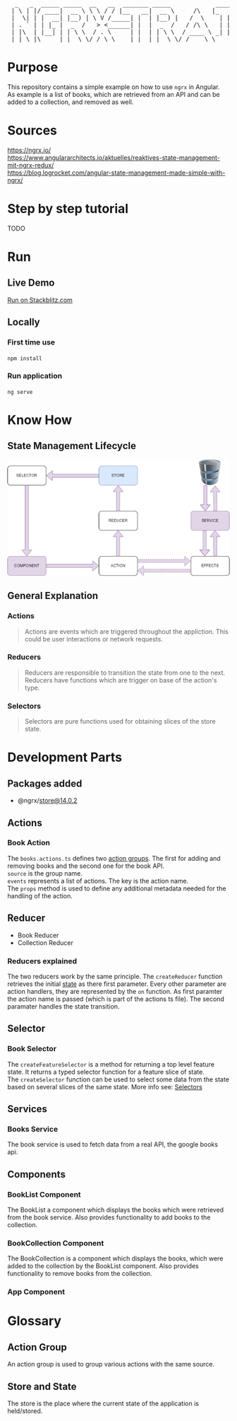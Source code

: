 <pre>
  _   _  _____ _____  __   __  _______ _____            _____ _   _ _____ _   _  _____ 
 | \ | |/ ____|  __ \ \ \ / / |__   __|  __ \     /\   |_   _| \ | |_   _| \ | |/ ____|
 |  \| | |  __| |__) | \ V /_____| |  | |__) |   /  \    | | |  \| | | | |  \| | |  __ 
 | . ` | | |_ |  _  /   > <______| |  |  _  /   / /\ \   | | | . ` | | | | . ` | | |_ |
 | |\  | |__| | | \ \  / . \     | |  | | \ \  / ____ \ _| |_| |\  |_| |_| |\  | |__| |
 |_| \_|\_____|_|  \_\/_/ \_\    |_|  |_|  \_\/_/    \_\_____|_| \_|_____|_| \_|\_____|
</pre>
# Purpose
This repository contains a simple example on how to use `ngrx` in Angular.</br>
As example is a list of books, which are retrieved from an API and can be added to a collection, and removed as well.

# Sources
https://ngrx.io/</br>
https://www.angulararchitects.io/aktuelles/reaktives-state-management-mit-ngrx-redux/</br>
https://blog.logrocket.com/angular-state-management-made-simple-with-ngrx/

# Step by step tutorial
TODO

# Run
## Live Demo
<a href="https://stackblitz.com/github/Lachi90/ngrx-training/tree/main/ngrx-training" target="_blank">Run on Stackblitz.com</a>

## Locally
### First time use
`npm install`

### Run application
`ng serve`

# Know How
## State Management Lifecycle
<img src="./readme/ngrx-state-management-lifecycle.drawio.png">

## General Explanation
### Actions
> Actions are events which are triggered throughout the appliction. This could be user interactions or network requests.

### Reducers
> Reducers are responsible to transition the state from one to the next. Reducers have functions which are trigger on base of the action's type.

### Selectors
> Selectors are pure functions used for obtaining slices of the store state.

# Development Parts
## Packages added
- @ngrx/store@14.0.2

## Actions
### Book Action
The `books.actions.ts` defines two [action groups](#action-group). The first for adding and removing books and the second one for the book API.</br>
`source` is the group name.</br>
`events` represents a list of actions. The key is the action name.</br>
The `props` method is used to define any additional metadata needed for the handling of the action.

## Reducer
- Book Reducer
- Collection Reducer

### Reducers explained
The two reducers work by the same principle. The `createReducer` function retrieves the initial [state](#store-and-state) as there first parameter. 
Every other parameter are action handlers, they are represented by the `on` function. As first paramter the action name is passed (which is part of the actions ts file). The second paramater handles the state transition. 

## Selector
### Book Selector
The `createFeatureSelector` is a method for returning a top level feature state. It returns a typed selector function for a feature slice of state.</br>
The `createSelector` function can be used to select some data from the state based on several slices of the same state.
More info see: [Selectors](https://ngrx.io/guide/store/selectors)

## Services
### Books Service
The book service is used to fetch data from a real API, the google books api.

## Components
### BookList Component
The BookList a component which displays the books which were retrieved from the book service. Also provides functionality to add books to the collection. 

### BookCollection Component
The BookCollection is a component which displays the books, which were added to the collection by the BookList component. Also provides functionality to remove books from the collection. 

### App Component


# Glossary
## Action Group
An action group is used to group various actions with the same source.

## Store and State
The store is the place where the current state of the application is held/stored.